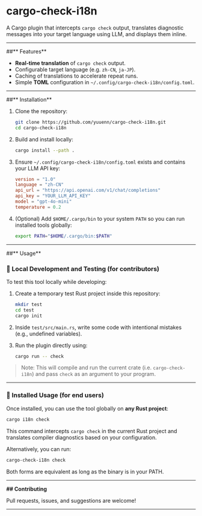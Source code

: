 # **cargo-check-i18n**

A Cargo plugin that intercepts `cargo check` output, translates diagnostic messages into your target language using LLM, and displays them inline.

---

##** Features**

- **Real‑time translation** of `cargo check` output.
- Configurable target language (e.g. `zh-CN`, `ja-JP`).
- Caching of translations to accelerate repeat runs.
- Simple **TOML** configuration in `~/.config/cargo-check-i18n/config.toml`.

---

##** Installation**

1. Clone the repository:

   ```bash
   git clone https://github.com/yuuenn/cargo-check-i18n.git
   cd cargo-check-i18n
   ```

2. Build and install locally:

   ```bash
   cargo install --path .
   ```

3. Ensure `~/.config/cargo-check-i18n/config.toml` exists and contains your LLM API key:

   ```toml
   version = "1.0"
   language = "zh-CN"
   api_url = "https://api.openai.com/v1/chat/completions"
   api_key = "YOUR_LLM_API_KEY"
   model = "gpt-4o-mini"
   temperature = 0.2
   ```

4. (Optional) Add `$HOME/.cargo/bin` to your system `PATH` so you can run installed tools globally:

   ```bash
   export PATH="$HOME/.cargo/bin:$PATH"
   ```

---

##** Usage**

### 🔧 Local Development and Testing (for contributors)

To test this tool locally while developing:

1. Create a temporary test Rust project inside this repository:

   ```bash
   mkdir test
   cd test
   cargo init
   ```

2. Inside `test/src/main.rs`, write some code with intentional mistakes (e.g., undefined variables).

3. Run the plugin directly using:

   ```bash
   cargo run -- check
   ```

> Note: This will compile and run the current crate (i.e. `cargo-check-i18n`) and pass `check` as an argument to your program.

---

### 🚀 Installed Usage (for end users)

Once installed, you can use the tool globally on **any Rust project**:

```bash
cargo i18n check
```

This command intercepts `cargo check` in the current Rust project and translates compiler diagnostics based on your configuration.

Alternatively, you can run:

```bash
cargo-check-i18n check
```

Both forms are equivalent as long as the binary is in your PATH.

---

**## Contributing**

Pull requests, issues, and suggestions are welcome!

---

